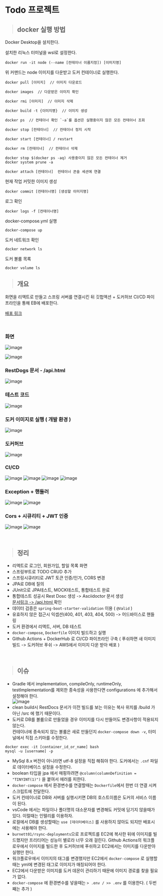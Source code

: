 # Todo 프로젝트

> ## docker 실행 방법

Docker Desktop을 설치한다.

설치한 리눅스 터미널을 wsl로 설정한다.
```
docker run -it node (--name [컨테이너 이름지정]) [이미지명]
```
위 커맨드는 node 이미지를 다운받고 도커 컨테이너로 실행한다.


```
docker pull [이미지]  // 이미지 다운로드

docker images  // 다운받은 이미지 확인

docker rmi [이미지]  // 이미지 삭제 

docker build -t {이미지명}  // 이미지 생성
```
```
docker ps  // 컨테이너 확인 `-a`를 옵션은 실행중이지 않은 모든 컨테이너 조회

docker stop [컨테이너]  // 컨테이너 정지 시작

docker start [컨테이너] / restart

docker rm [컨테이너]  // 컨테이너 삭제

docker stop $(docker ps -aq) 사용중이지 않은 모든 컨테이너 제거
docker system prune -a
 
docker attach [컨테이너]  컨테이너 콘솔 세션에 연결
```

현재 작업 커밋한 이미지 생성
```
docker commit [컨테이너명] [생성할 이미지명]
```

로그 확인
```
docker logs -f [컨테이너명]
```
docker-compose.yml 실행
```
docker-compose up
```
도커 네트워크 확인
```
docker network ls
```
도커 볼륨 목록
```
docker volume ls
```

> ## 개요
 화면을 리액트로 만들고 스프링 서버를 연결시킨 뒤 깃헙액션 + 도커허브 CI/CD 파이프라인을 통해 EB에 배포한다.
 
<a href="http://ec2-13-124-79-248.ap-northeast-2.compute.amazonaws.com">  배포 링크  </a>

<br>

### 화면

![image](https://github.com/clean17/docker-deploy/assets/118657689/b821578d-18d5-453b-b34d-3437855c4c24)

![image](https://github.com/clean17/docker-deploy/assets/118657689/2a7ff880-6e9c-496a-b1e9-b6dc2c43de4e)

### RestDogs 문서 - /api.html
![image](https://github.com/clean17/docker-deploy/assets/118657689/860d2b5c-e27b-4b86-baf3-c27e0a060228)

### 테스트 코드

![image](https://github.com/clean17/docker-deploy/assets/118657689/619e36e2-6ece-4c64-8faa-d5f5fb6ac08a)

### 도커 이미지로 실행 ( 개발 환경 )

![image](https://github.com/clean17/docker-deploy/assets/118657689/e2efb49b-34d1-4ee4-8765-611ecdb98bf5)

### 도커허브

![image](https://github.com/clean17/docker-deploy/assets/118657689/38805195-22d5-445a-aa78-9b951719d923)

### CI/CD
![image](https://github.com/clean17/docker-deploy/assets/118657689/38cae805-5ce7-474f-aabc-353d93fea861)
![image](https://github.com/clean17/docker-deploy/assets/118657689/80ffb238-f7bd-4ec1-852f-1b7867a36677)
![image](https://github.com/clean17/docker-deploy/assets/118657689/de131e3c-56fc-4cbe-a265-a4c451f7dbde)
![image](https://github.com/clean17/docker-deploy/assets/118657689/111a6442-0c8a-4852-ae07-4dfbe9469fb3)

### Exception + 핸들러
![image](https://github.com/clean17/docker-deploy/assets/118657689/50694ee8-4a6e-46c8-88ee-bd830af30203)
![image](https://github.com/clean17/docker-deploy/assets/118657689/380d96ee-19be-4a48-8051-9a496aaee0f8)

### Cors + 시큐리티 + JWT 인증
![image](https://github.com/clean17/docker-deploy/assets/118657689/de643c83-b826-491b-a426-89a6e8eb0a66)
![image](https://github.com/clean17/docker-deploy/assets/118657689/0f45dff1-ecc6-4a0d-95a3-9ec64f6885a6)

<br>


> ## 정리

- 리액트로 로그인, 회원가입, 할일 목록 화면
- 스프링부트로 TODO CRUD 추가
- 스프링시큐리티로 JWT 토큰 인증/인가, CORS 변경
- JPA로 DB에 질의
- JUnit으로 JPA테스트, MOCK테스트, 통합테스트 완료
- 통합테스트 성공시 Rest Dosc 생성 -> Asciidoctor 문서 생성 <br>
  <a href="http://ec2-43-201-97-14.ap-northeast-2.compute.amazonaws.com:8080/api.html"> 문서링크 -> /api.html </a> 확인
- 데이터 검증은 `spring-boot-starter-validation` 이용 ( `@Valid` )
- 유효하지 않은 접근시 익셉션(400, 401, 403, 404, 500) -> 어드바이스로 핸들링
- 도커 환경에서 리액트, 서버, DB 테스트 
- `docker-compose`, `Dockerfile` 이미지 빌드하고 실행
- Github Actions + DockerHub 로 CI/CD 파이프라인 구축 ( 푸쉬하면 새 이미지 빌드 -> 도커허브 푸쉬 -> AWS에서 이미지 다운 받아 배포 )

<br>

> ## 이슈

- Gradle 에서 implementation, compileOnly, runtimeOnly, testImplementation를 제외한 종속성을 사용한다면 configurations 에 추가해서 설정해야 한다. <br>
 ![image](https://github.com/clean17/docker-deploy/assets/118657689/e0bd4516-9d9d-4461-9268-defbf317d94a)
- clean build시 RestDocs 문서가 이전 빌드를 보는 이유는 복사 위치를 /build 가 아닌 /src 에 했기 때문이다.
- 도커로 DB를 볼륨으로 만들었을 경우 이미지를 다시 만들어도 변경사항이 적용되지 않는다. <br>
컨테이너에 종속되지 않는 볼륨은 새로 만들던지 `docker-compose down -v`, 터미널에서 직접 스키마를 수정한다.
```
docker exec -it [container_id_or_name] bash 
mysql -u [username] -p
```
- MySql 8.x 버전이 아니라면 utf-8 설정을 직접 해줘야 한다. 도커에서는 `.cnf` 파일로 데이터베이스 설정을 수정한다.
- boolean 타입을 jpa 에서 매핑하려면  `@column(columnDefinition = "TINYINT(1)")`  을 붙여서 에러를 피한다.
- `docker-compose` 에서 환경변수를 연결할때는 `Dockerfile`에서 한번 더 연결 시켜 스크립트에 전달한다.
- 도커 컨테이너로 DB와 서버를 실행시키면 DB의 호스트이름은 도커의 서비스 이름이 된다.
- vsCode 에서는 파일이나 폴더명의 대소문자를 변경해도 커밋에 담기지 않을때가 있다. 이럴때는 인텔리를 이용하자.
- 로컬에서 DB를 생성할때는 `use [데이터베이스]` 를 사용하지 않아도 되지만 배포시에는 사용해야 한다.
- `burnett01/rsync-deployments`으로 프로젝트를 EC2에 복사한 뒤에 이미지를 빌드했지만 프리티어는 성능이 별로라 너무 오래 걸린다.
Github Actions의 워크플로우에서 이미지를 빌드한 후 도커허브에 푸쉬하고 EC2에서는 이미지를 다운받아 실행만 한다.
- 워크플로우에서 이미지의 태그를 변경했지만 EC2에서 `docker-compose` 로 실행할때는 yml에 변경된 태그로 이미지가 매칭되어야 한다.
- EC2에서 다운받은 이미지를 도커 데몬이 관리하기 때문에 이미지 경로를 찾을 필요가 없다.
- `docker-compose` 에 환경변수를 넣을때는 `> .env / >> .env` 를 이용한다. ( 두번째는 추가 )
